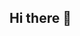 ## Hi there 👋

<!--
**bmanhk/bmanhk** is a ✨ _special_ ✨ repository because its `README.md` (this file) appears on your GitHub profile.

Here are some ideas to get you started:

- 🔭 I’m currently working on fire
- 🌱 I’m currently learning stuff
- 👯 I’m looking to collaborate on teams
- 🤔 I’m looking for help with someone
- 💬 Ask me about my weight (Don't) :)
- 📫 How to reach me: No idea.....
- 😄 Pronouns: He/Him/His
- ⚡ Fun fact: working....
-->
